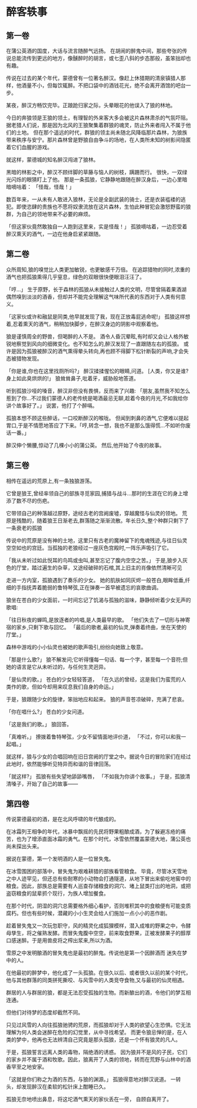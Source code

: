 # 醉客轶事

## 第一卷

在蒲公英酒的国度，大话与流言随醉气远扬。
在胡闹的醉鬼中间，那些夸张的传说总能流传到更远的地方，像醺醉时的胡言，或七歪八斜的步态那般，虽笨拙却也有趣。

传说在过去的某个年代，蒙德曾有一位著名醉汉。像赶上休猎期的清泉镇猎人那样，他酒量不小，但每饮辄醉。不把口袋中的酒钱花光，绝不会离开酒馆的吧台一步。

某夜，醉汉方畅饮完毕。正踉跄归家之际，头晕眼花的他误入了狼的林地。

今日的奔狼领是王狼的领土，有理智的外来客大多会被这片森林肃杀的气氛吓阻。据老猎人们说，那是因为北风的王狼聚集着群狼的魂灵，防止外来者闯入不属于他们的土地。
但在那个遥远的时代，群狼的领主尚未随北风降临那片森林，为狼族带来秩序与安宁。那片森林曾是野狼自由争斗的场地，在人类所未知的树影间隐匿着它们血腥的游戏。

就这样，蒙德城的知名醉汉闯进了狼林。

黑暗的林影之中，醉汉不顾绊脚的草藤与恼人的树枝，蹒跚而行。
很快，一双绿光闪烁的眼猜盯上了他。
那是一条孤狼，它静静地跟随在醉汉身后，一边心里暗暗嘀咕着：
「怪哉，怪哉！」

数百年来，一从未有人敢进入狼林，无论是全副武装的骑士，还是衣装褴褛的逃犯。即使恣肆的贵族也不愿将奴隶流放在这片森林，生怕此种冒犯会激怒野蛮的狼群，为自己的领地带来不必要的麻烦。

「但这家伙竟然敢独自一人跑到这里来，实是怪哉！」
孤狼嘀咕着，一边忍受着醉汉熏天的酒气，一边在他身启紧紧跟随。

## 第二卷

众所周知,狼的嗅觉比人类更加敏锐，也更敏感千万倍。
在追踪猎物的同时,浓重的酒气也把孤狼熏得几乎窒息，绿色的双眼很快便眼泪汪汪了。

「哼…」
生于原野，长于森林的孤狼从未接触过人类的文明，尽管曾隔着果酒湖偶然嗅到淡淡的酒香，但却并不能完全理解这气味所代表的东西对于人类有何意义。

「这家伙或许和融鼠是同类,他早就发现了我，现在正放毒屁逃命呢!」
孤狼这样想着,忍着熏天的酒气，稍稍加快脚步，在醉汉身边的阴影中观察着他。

狼是谨慎周全的野兽，但喝醉的人不是。
酒令人昏沉晕眩,有时却又会让人格外敏锐地察觉到风向的细微变化。也不知怎么的,醉汉发现了一直跟随左右的孤狼。
或许是因为孤狼被醉汉的酒气熏得晕头转向,再也顾不得脚下松针断裂的声响,才会失态被猎物发现。

「你是谁,你也在这里找厕所吗?」
醉汉揉揉惺忪的眼睛,问道。
[人类，你又是谁?身上如此臭烘烘的!」
狼耸耸鼻子,吡着牙，威胁般地答道。

听到孤狼沙哑的嗓音，醉汉非但没有畏惧，反而来了兴趣:
「朋友,虽然我不知怎么惹到了你…不过我们蒙德人的老传统是喝酒最忌无聊,趁着今夜的月光,不如我给你讲个故事好了。」
说罢，他打了个醉嗝。

孤狼本想不顾这些醉话，一口咬断醉汉的喉咙。
但闻到刺鼻的酒气,它便难以提起胃口,于是不情愿地答应了下来。「哼,转念一想，我也不是那么饿得慌…不如听你废话一番。」

醉汉伸个懒腰,惊动了几棵小小的蒲公英。
然后,他开始了今夜的故事。

## 第三卷

相传在遥远的荒原上,有一条独狼游荡。

它曾是狼王,曾经率领自己的部族寻觅家园,捕猎与战斗…那时的生涯在它的身上增添了数不尽的伤疤。

它带领自己的种落越过原野，途经古老的宫阙废墟，穿越魔怪与仙灵的领地。
荒原是残酷的，随着狼王日渐老去,群落随之渐渐流散。年长日久,整个种群只剩下了一条衰老的孤狼

传说中的荒原是没有神的土地，这里只有古老的魔神留下的鬼魂残迹,与往日仙灵空空如也的宫廷。当孤独的老狼经过一座灰色宫殿时,一阵乐声吸引了它。

「我从未听过如此悦耳的鸟鸣或虫叫,甚至忘记了腹内空空之苦。」
于是,狼步入灰色的厅堂，踏过遍生的杂草，又途经破碎的石棺,其上旧主的肖像依然清晰可见

走进一方内室，孤狼遇到了奏乐的少女。
她的肌肤如同灰烬一般苍白,眼眸低垂,纤细的手指抚弄着脆弱的鲁特琴弦,正在弹奏一首早被遗忘的哀歌曲调。

狼坐在苍白的少女面前，一时间忘记了饥渴与孤独的滋味，静静倾听着少女无声的歌唱:

「往日秋夜的蝉鸣,是放逐者的吟唱,是人类最早的歌。
「他们失去了一切形与神寄宿的家乡,只剩下歌与回忆。
「最后的歌者,最初的仙灵,弹奏着终曲，坐在天使的厅堂。」

森林中游戏的小小仙灵也被她的歌声吸引,纷纷向她致上敬意。

「那是什么歌?」
狼不解发问;它听得懂每一句话、每一个字，甚至每一个音符;但她的语言是它从未听过的，与任何生灵迥异。

「是仙灵的歌。」
苍白的少女轻轻答道，
「在久远的曾经，这是我们为蛮荒的人类作的歌，但如今却用来叹息我们自身的命运。」

于是，狼跟随少女的旋律，笨拙地应和起来。
狼的声音苍凉破碎，充满了悲哀。

「你在唱什么?」
苍白的少女问道。

「这是我们的歌。」
狼回答。

「真难听。」
撩拨着鲁特琴弦，少女不留情面地评价道，
「不过，你可以和我一起唱。」

就这样，狼与少女的合唱回响在旧日宫阙的厅堂之中。据说今日的冒险家们在经过此地时，依然能够听见特异而和谐的音律回荡。

「就这样?」
孤狼有些失望地舔舔嘴唇，
「不如我为你讲个故事。」
于是，孤狼清清嗓子，开始了自己的故事——

## 第四卷

传说蒙德最初的酒，是在北风呼啸的年代酿成的。

在冰霜列王相争的年代，冰暴中飘摇的先民将野果粗酿成酒，为了躲避冻疮的痛苦，也为了增添直面冰霜的勇气。在那个时代，冰雪依然覆盖蒙德大地，蒲公英也尚未探出头来。

据说在蒙德，第一个发明酒的人是一位冒失鬼。

在冰雪围困的部落中，冒失鬼为艰难耕猎的部族看管粮食。
毕竟，尽管冰天雪地之中人迹罕见，但还总有些耐寒的小动物会打通隧道，从地下冒出来偷吃地窖中的粮食。因此，部族总是需要有人巡查存储粮食的洞穴、堵上鼠类打出的地洞，或把盗窃粮食的鼠辈抓个现行，为族人增加餐食。

在那个时代，阴湿的洞穴总需要格外细心看护，否则堆积其中的食粮便有可能变质腐朽。但也有些时候，潜藏的小小生灵会给人们施加一点小小的恶作剧。

趁着冒失鬼又一次玩忽职守，风的精灵化成狐狸模样，潜入成堆的野果之中，令酵母孳生，将之催熟发酵。而冒失鬼腹中空空，前来取食野果，正被发酵果子的醇厚口感迷醉。于是用兽皮将之榨出浆来,所以为酒。

雪原之中发明酿酒的冒失鬼也是最初的醉鬼。传说他是第一个因醉酒而 迷失在梦中的人。

在他最初的醉梦中，他化成了一头孤狼。在很久以后、或者很久以前的某个时代，他与其他群落的同类拼死撕咬、与风雪中的人类竞夺食物,又与最初的仙灵相遇。

群居的人与群居的狼，都是无法忍受孤独的生物。而新酿出的酒，令他们的梦互相连通。

但他们对待梦的态度却截然不同。

只见过风雪的人向往孤狼驰骋的荒原，而孤狼却对于人类的欲望心生恐惧。它无法理解为何人类会迷醉在危险的幻觉里，从中寻找希望。
而更令狼忌惮的是，在人类的梦中，他再也无法辨清自己究竟是那头孤狼，还是一个怀有狼灵的凡人。

于是，孤狼誓言远离人类的毒物，隔绝酒的诱惑。
因为狼并不是风的子民，它们的家乡并不属于酒和牧歌。因此，狼离开了人类的领地，转而在荒野与山林中的酒香罕至之地安家。

「这就是你们称之为酒的东西，与狼的渊源。」
孤狼得意地对醉汉说道。
一转头，却发现醉汉在柔软的松针床上酣睡已久。

孤狼无奈地喷出鼻息，将这坨酒气熏天的家伙丢在一旁， 自顾自离开了。
